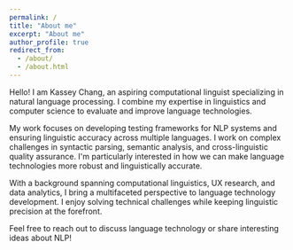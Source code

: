 ```yaml
---
permalink: /
title: "About me"
excerpt: "About me"
author_profile: true
redirect_from: 
  - /about/
  - /about.html
---
```


Hello! I am Kassey Chang, an aspiring computational linguist specializing in natural language processing. I combine my expertise in linguistics and computer science to evaluate and improve language technologies.

My work focuses on developing testing frameworks for NLP systems and ensuring linguistic accuracy across multiple languages. I work on complex challenges in syntactic parsing, semantic analysis, and cross-linguistic quality assurance. I'm particularly interested in how we can make language technologies more robust and linguistically accurate.

With a background spanning computational linguistics, UX research, and data analytics, I bring a multifaceted perspective to language technology development. I enjoy solving technical challenges while keeping linguistic precision at the forefront.


Feel free to reach out to discuss language technology or share interesting ideas about NLP!






